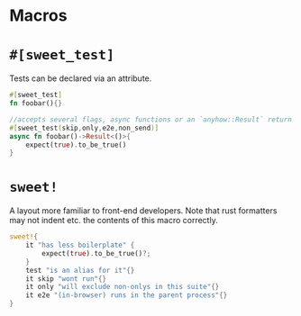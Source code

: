 # Macros

# `#[sweet_test]`

Tests can be declared via an attribute.

```rs
#[sweet_test]
fn foobar(){}

//accepts several flags, async functions or an `anyhow::Result` return type
#[sweet_test(skip,only,e2e,non_send)]
async fn foobar()->Result<()>{
	expect(true).to_be_true()
}
```

# `sweet!`

A layout more familiar to front-end developers. Note that rust formatters may not indent etc. the contents of this macro correctly.

```rs
sweet!{
	it "has less boilerplate" {
		expect(true).to_be_true()?;
	}
	test "is an alias for it"{}
	it skip "wont run"{}
	it only "will exclude non-onlys in this suite"{}
	it e2e "(in-browser) runs in the parent process"{}
}
```
